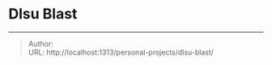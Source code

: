 # Dlsu Blast



---

> Author: <no value>  
> URL: http://localhost:1313/personal-projects/dlsu-blast/  


